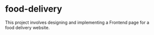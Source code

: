 # food-delivery
 This project involves designing and implementing a Frontend page for a food delivery website.
